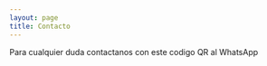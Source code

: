 ```yaml
---
layout: page
title: Contacto
---
```

Para cualquier duda contactanos con este codigo QR al WhatsApp
